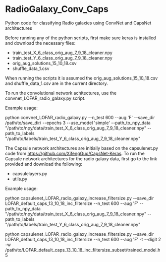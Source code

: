 # RadioGalaxy_Conv_Caps
Python code for classifying Radio galaxies using ConvNet and CapsNet architectures

Before running any of the python scripts, first make sure keras is installed and download the necessary files:

- train_test_X_6_class_orig_aug_7_9_18_cleaner.npy
- train_test_Y_6_class_orig_aug_7_9_18_cleaner.npy
- orig_aug_solutions_15_10_18.csv
- shuffle_data_1.csv

When running the scripts it is assumed the orig_aug_solutions_15_10_18.csv and shuffle_data_1.csv are in the current directory.

To run the convolutional network achitectures, use the convnet_LOFAR_radio_galaxy.py script. 

Example usage:

python convnet_LOFAR_radio_galaxy.py --n_test 600 --aug 'F' --save_dir /path/to/save_dir/ --epochs 3 --use_model 'simple' --path_to_npy_data "/path/to/npy/data/train_test_X_6_class_orig_aug_7_9_18_cleaner.npy" --path_to_labels "/path/to/labels/train_test_Y_6_class_orig_aug_7_9_18_cleaner.npy"

The Capsule network architectures are initially based on the capsulenet.py code from https://github.com/XifengGuo/CapsNet-Keras. To run the Capsule network architectures for the radio galaxy data, first go to the link provided and download the following:

- capsulelayers.py
- utils.py

Example usage:

python capsulenet_LOFAR_radio_galaxy_increase_filtersize.py --save_dir LOFAR_default_caps_13_10_18_inc_filtersize --n_test 600 --aug 'F' --path_to_npy_data "/path/to/npy/data/train_test_X_6_class_orig_aug_7_9_18_cleaner.npy" --path_to_labels "/path/to/labels/train_test_Y_6_class_orig_aug_7_9_18_cleaner.npy"

python capsulenet_LOFAR_radio_galaxy_increase_filtersize.py --save_dir LOFAR_default_caps_13_10_18_inc_filtersize --n_test 600  --aug 'F' -t --digit 2 -w /path/to/LOFAR_default_caps_13_10_18_inc_filtersize_subset/trained_model.h5

